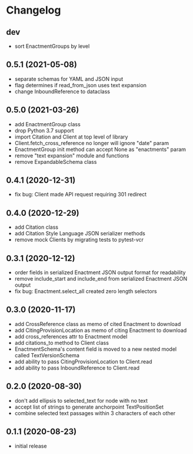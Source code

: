 Changelog
=========
dev
------------------
- sort EnactmentGroups by level

0.5.1 (2021-05-08)
------------------
- separate schemas for YAML and JSON input
- flag determines if read_from_json uses text expansion
- change InboundReference to dataclass

0.5.0 (2021-03-26)
------------------

- add EnactmentGroup class
- drop Python 3.7 support
- import Citation and Client at top level of library
- Client.fetch_cross_reference no longer will ignore "date" param
- EnactmentGroup init method can accept None as "enactments" param
- remove "text expansion" module and functions
- remove ExpandableSchema class

0.4.1 (2020-12-31)
------------------

- fix bug: Client made API request requiring 301 redirect

0.4.0 (2020-12-29)
------------------

- add Citation class
- add Citation Style Language JSON serializer methods
- remove mock Clients by migrating tests to pytest-vcr

0.3.1 (2020-12-12)
------------------

- order fields in serialized Enactment JSON output format for readability
- remove include_start and include_end from serialized Enactment JSON output
- fix bug: Enactment.select_all created zero length selectors

0.3.0 (2020-11-17)
------------------

- add CrossReference class as memo of cited Enactment to download
- add CitingProvisionLocation as memo of citing Enactment to download
- add cross_references attr to Enactment model
- add citations_to method to Client class
- EnactmentSchema's content field is moved to a new nested model called TextVersionSchema
- add ability to pass CitingProvisionLocation to Client.read
- add ability to pass InboundReference to Client.read

0.2.0 (2020-08-30)
------------------
- don't add ellipsis to selected_text for node with no text
- accept list of strings to generate anchorpoint TextPositionSet
- combine selected text passages within 3 characters of each other

0.1.1 (2020-08-23)
------------------
- initial release
